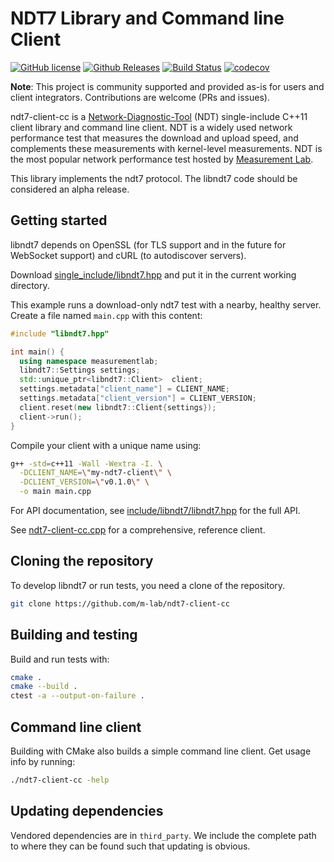 # NDT7 Library and Command line Client

[![GitHub license](https://img.shields.io/github/license/m-lab/ndt7-client-cc.svg)](https://raw.githubusercontent.com/m-lab/ndt7-client-cc/main/LICENSE) [![Github Releases](https://img.shields.io/github/release/m-lab/ndt7-client-cc.svg)](https://github.com/m-lab/ndt7-client-cc/releases) [![Build Status](https://app.travis-ci.com/m-lab/ndt7-client-cc.svg?branch=main)](https://app.travis-ci.com/m-lab/ndt7-client-cc) [![codecov](https://codecov.io/gh/m-lab/ndt7-client-cc/branch/main/graph/badge.svg)](https://codecov.io/gh/m-lab/ndt7-client-cc)

**Note**: This project is community supported and provided as-is for users and
client integrators. Contributions are welcome (PRs and issues).

ndt7-client-cc is a [Network-Diagnostic-Tool](
https://github.com/ndt-project/ndt/wiki/NDTProtocol) (NDT) single-include C++11
client library and command line client. NDT is a widely used network performance
test that measures the download and upload speed, and complements these
measurements with kernel-level measurements. NDT is the most popular network
performance test hosted by [Measurement Lab](https://www.measurementlab.net/).

This library implements the ndt7 protocol. The libndt7 code should be considered
an alpha release.

## Getting started

libndt7 depends on OpenSSL (for TLS support and in the future for WebSocket
support) and cURL (to autodiscover servers).

Download [single_include/libndt7.hpp](
https://github.com/m-lab/ndt7-client-cc/blob/main/single_include/libndt7.hpp) and
put it in the current working directory.

This example runs a download-only ndt7 test with a nearby, healthy server.
Create a file named `main.cpp` with this content:

```C++
#include "libndt7.hpp"

int main() {
  using namespace measurementlab;
  libndt7::Settings settings;
  std::unique_ptr<libndt7::Client>  client;
  settings.metadata["client_name"] = CLIENT_NAME;
  settings.metadata["client_version"] = CLIENT_VERSION;
  client.reset(new libndt7::Client{settings});
  client->run();
}
```

Compile your client with a unique name using:

```sh
g++ -std=c++11 -Wall -Wextra -I. \
  -DCLIENT_NAME=\"my-ndt7-client\" \
  -DCLIENT_VERSION=\"v0.1.0\" \
  -o main main.cpp
```

For API documentation, see
[include/libndt7/libndt7.hpp](include/libndt7/libndt7.hpp) for the full API.

See [ndt7-client-cc.cpp](ndt7-client-cc.cpp) for a comprehensive, reference client.

## Cloning the repository

To develop libndt7 or run tests, you need a clone of the repository.

```sh
git clone https://github.com/m-lab/ndt7-client-cc
```

## Building and testing

Build and run tests with:

```sh
cmake .
cmake --build .
ctest -a --output-on-failure .
```

## Command line client

Building with CMake also builds a simple command line client. Get usage info
by running:

```sh
./ndt7-client-cc -help
```

## Updating dependencies

Vendored dependencies are in `third_party`. We include the complete path to
where they can be found such that updating is obvious.
